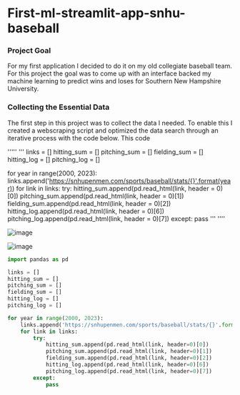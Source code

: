 # First-ml-streamlit-app-snhu-baseball

### Project Goal 
For my first application I decided to do it on my old collegiate baseball team. For this project the goal was to come up with an interface backed my machine learning to predict wins and loses for Southern New Hampshire University. 

### Collecting the Essential Data

The first step in this project was to collect the data I needed. To enable this I created a webscraping script and optimized the data search through an iterative process with the code below. This code 

'''''
'''
links = []
hitting_sum = []
pitching_sum = []
fielding_sum = []
hitting_log = []
pitching_log = []

for year in range(2000, 2023):
    links.append('https://snhupenmen.com/sports/baseball/stats/{}'.format(year))
    for link in links:
        try:
            hitting_sum.append(pd.read_html(link, header = 0)[0])
            pitching_sum.append(pd.read_html(link, header = 0)[1])
            fielding_sum.append(pd.read_html(link, header = 0)[2])
            hitting_log.append(pd.read_html(link, header = 0)[6])
            pitching_log.append(pd.read_html(link, header = 0)[7])
        except:
            pass
'''
''''

![image](https://user-images.githubusercontent.com/94020684/233863619-f715f829-cd24-4546-8ac7-f9049408a247.png)


![image](https://user-images.githubusercontent.com/94020684/233863625-f45a5948-b787-44f4-aeda-08f1b373a62a.png)






```python
import pandas as pd

links = []
hitting_sum = []
pitching_sum = []
fielding_sum = []
hitting_log = []
pitching_log = []

for year in range(2000, 2023):
    links.append('https://snhupenmen.com/sports/baseball/stats/{}'.format(year))
    for link in links:
        try:
            hitting_sum.append(pd.read_html(link, header=0)[0])
            pitching_sum.append(pd.read_html(link, header=0)[1])
            fielding_sum.append(pd.read_html(link, header=0)[2])
            hitting_log.append(pd.read_html(link, header=0)[6])
            pitching_log.append(pd.read_html(link, header=0)[7])
        except:
            pass

